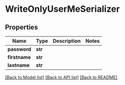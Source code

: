 # WriteOnlyUserMeSerializer

## Properties
Name | Type | Description | Notes
------------ | ------------- | ------------- | -------------
**password** | **str** |  | 
**firstname** | **str** |  | 
**lastname** | **str** |  | 

[[Back to Model list]](../README.md#documentation-for-models) [[Back to API list]](../README.md#documentation-for-api-endpoints) [[Back to README]](../README.md)



